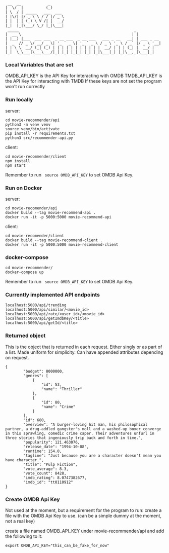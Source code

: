 ```
 __  __            _      
|  \/  |          (_)     
| \  / | _____   ___  ___ 
| |\/| |/ _ \ \ / / |/ _ \
| |  | | (_) \ V /| |  __/
|_|  |_|\___/ \_/ |_|\___|
 _____                                                   _           
|  __ \                                                 | |          
| |__) |___  ___ ___  _ __ ___  _ __ ___   ___ _ __   __| | ___ _ __ 
|  _  // _ \/ __/ _ \| '_ ` _ \| '_ ` _ \ / _ \ '_ \ / _` |/ _ \ '__|
| | \ \  __/ (_| (_) | | | | | | | | | | |  __/ | | | (_| |  __/ |   
|_|  \_\___|\___\___/|_| |_| |_|_| |_| |_|\___|_| |_|\__,_|\___|_|   

```

### Local Variables that are set
OMDB_API_KEY is the API Key for interacting with OMDB
TMDB_API_KEY is the API Key for interacting with TMDB
If these keys are not set the program won't run correctly

### Run locally
server:
```
cd movie-recommender/api
python3 -m venv venv
source venv/bin/activate
pip install -r requirements.txt
python3 src/recommender-api.py
```
client:
```
cd movie-recommender/client
npm install
npm start
```

Remember to run ``` source OMDB_API_KEY``` to set OMDB Api Key.

### Run on Docker
server:
```
cd movie-recomender/api
docker build --tag movie-recommend-api .
docker run -it -p 5000:5000 movie-recommend-api
```
client:
```
cd movie-recomender/client
docker build --tag movie-recommend-client .
docker run -it -p 5000:5000 movie-recommend-client
```

### docker-compose
```
cd movie-recommender/
docker-compose up
```
Remember to run ``` source OMDB_API_KEY``` to set OMDB Api Key.

### Currently implemented API endpoints
```
localhost:5000/api/trending
localhost:5000/api/similar/<movie_id>
localhost:5000/api/rate/<user_id>/<movie_id>
localhost:5000/api/getImdbKey/<title>
localhost:5000/api/getId/<title>
```

### Returned object
This is the object that is returned in each request. Either singly or as part of a list. Made uniform for simplicity. Can have appended attributes depending on request.
```
{
        "budget": 8000000,
        "genres": [
            {
                "id": 53,
                "name": "Thriller"
            },
            {
                "id": 80,
                "name": "Crime"
            }
        ],
        "id": 680,
        "overview": "A burger-loving hit man, his philosophical partner, a drug-addled gangster's moll and a washed-up boxer converge in this sprawling, comedic crime caper. Their adventures unfurl in three stories that ingeniously trip back and forth in time.",
        "popularity": 121.463076,
        "release_date": "1994-10-08",
        "runtime": 154.0,
        "tagline": "Just because you are a character doesn't mean you have character.",
        "title": "Pulp Fiction",
        "vote_average": 8.3,
        "vote_count": 8428,
        "imdb_rating": 8.0747382677,
        "imdb_id": "tt0110912"
}
```


### Create OMDB Api Key
Not used at the moment, but a requirement for the program to run: create a file with
the OMDB Api Key to use. (can be a simple dummy at the moment, not a real key)

create a file named OMDB_API_KEY under movie-recommender/api and add the following to it:
```
export OMDB_API_KEY="this_can_be_fake_for_now"
```
